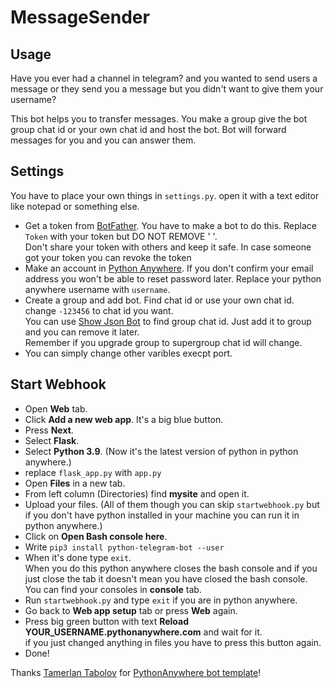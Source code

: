 # MessageSender

## Usage
Have you ever had a channel in telegram? and you wanted to send users a message or they send you a message but you didn't want to give them your username?

This bot helps you to transfer messages. You make a group give the bot group chat id or your own chat id and host the bot. Bot will forward messages for you and you can answer them. 

## Settings
You have to place your own things in ``settings.py``. open it with a text editor like notepad or something else. 
* Get a token from [BotFather](https://t.me/BotFather). You have to make a bot to do this. Replace ``Token`` with your token but DO NOT REMOVE ' '. <br>
Don't share your token with others and keep it safe. In case someone got your token you can revoke the token <br>
* Make an account in [Python Anywhere](https://www.pythonanywhere.com/). If you don't confirm your email address you won't be able to reset password later. Replace your python anywhere username with ``username``.  <br>
* Create a group and add bot. Find chat id or use your own chat id. change ``-123456`` to chat id you want. <br>
You can use [Show Json Bot](https://t.me/ShowJsonBot) to find group chat id. Just add it to group and you can remove it later.
<br>Remember if you upgrade group to supergroup chat id will change. 
* You can simply change other varibles execpt port. <br>

## Start Webhook
* Open **Web** tab. <br>
* Click **Add a new web app**. It's a big blue button. <br>
* Press **Next**. <br>
* Select **Flask**. <br>
* Select **Python 3.9**. (Now it's the latest version of python in python anywhere.) <br>
* replace ``flask_app.py`` with ``app.py`` <br>
* Open **Files** in a new tab. <br>
* From left column (Directories) find **mysite** and open it. <br>
* Upload your files. (All of them though you can skip ``startwebhook.py`` but if you don't have python installed in your machine you can run it in python anywhere.) <br>
* Click on **Open Bash console here**. <br>
* Write ``pip3 install python-telegram-bot --user`` <br>
* When it's done type ``exit``. <br> When you do this python anywhere closes the bash console and if you just close the tab it doesn't mean you have closed the bash console. You can find your consoles in **console** tab. <br>
* Run ``startwebhook.py`` and type ``exit`` if you are in python anywhere. <br>
* Go back to **Web app setup** tab or press **Web** again. <br>
* Press big green button with text **Reload YOUR_USERNAME.pythonanywhere.com** and wait for it.<br>
if you just changed anything in files you have to press this button again.
* Done!

Thanks [Tamerlan Tabolov](https://github.com/The0nix) for [PythonAnywhere bot template](https://github.com/The0nix/pythonanywhere-tg-bot)!
